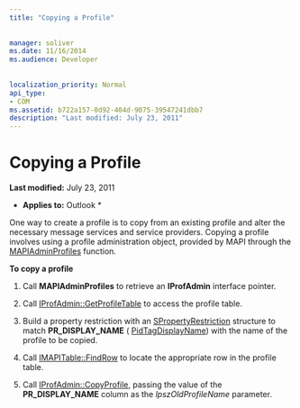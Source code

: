 ```yaml
---
title: "Copying a Profile"
 
 
manager: soliver
ms.date: 11/16/2014
ms.audience: Developer
 
 
localization_priority: Normal
api_type:
- COM
ms.assetid: b722a157-0d92-404d-9075-39547241dbb7
description: "Last modified: July 23, 2011"
---
```


# Copying a Profile

 **Last modified:** July 23, 2011 
  
 * **Applies to:** Outlook * 
  
One way to create a profile is to copy from an existing profile and alter the necessary message services and service providers. Copying a profile involves using a profile administration object, provided by MAPI through the [MAPIAdminProfiles](mapiadminprofiles.md) function. 
  
 **To copy a profile**
  
1. Call **MAPIAdminProfiles** to retrieve an **IProfAdmin** interface pointer. 
    
2. Call [IProfAdmin::GetProfileTable](iprofadmin-getprofiletable.md) to access the profile table. 
    
3. Build a property restriction with an [SPropertyRestriction](spropertyrestriction.md) structure to match **PR_DISPLAY_NAME** ( [PidTagDisplayName](pidtagdisplayname-canonical-property.md)) with the name of the profile to be copied. 
    
4. Call [IMAPITable::FindRow](imapitable-findrow.md) to locate the appropriate row in the profile table. 
    
5. Call [IProfAdmin::CopyProfile](iprofadmin-copyprofile.md), passing the value of the **PR_DISPLAY_NAME** column as the  _lpszOldProfileName_ parameter. 
    

